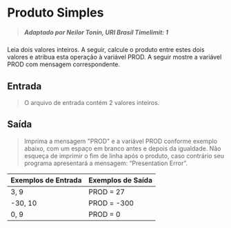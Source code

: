 # Produto Simples

> ##### Adaptado por Neilor Tonin, URI Brasil Timelimit: 1

Leia dois valores inteiros. A seguir, calcule o produto entre estes dois valores e atribua esta operação à variável PROD. A seguir mostre a variável PROD com mensagem correspondente.   

## Entrada
> O arquivo de entrada contém 2 valores inteiros.

## Saída
> Imprima a mensagem "PROD" e a variável PROD conforme exemplo abaixo, com um espaço em branco antes e depois da igualdade. Não esqueça de imprimir o fim de linha após o produto, caso contrário seu programa apresentará a mensagem: “Presentation Error”.

Exemplos de Entrada | Exemplos de Saída
-|-
3, 9 |PROD = 27
-30, 10 |PROD = -300
0, 9 |PROD = 0
